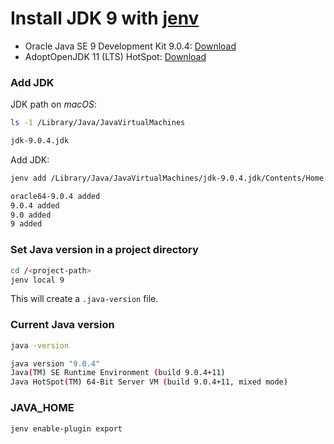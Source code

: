 # Install JDK 9 with [jenv](https://github.com/jenv/jenv)

- Oracle Java SE 9 Development Kit 9.0.4: [Download](https://www.oracle.com/java/technologies/javase/javase9-archive-downloads.html)
- AdoptOpenJDK 11 (LTS) HotSpot: [Download](https://adoptopenjdk.net/index.html?variant=openjdk11&jvmVariant=hotspot)

### Add JDK

JDK path on _macOS_:

```bash
ls -1 /Library/Java/JavaVirtualMachines

jdk-9.0.4.jdk
```

Add JDK:

```bash
jenv add /Library/Java/JavaVirtualMachines/jdk-9.0.4.jdk/Contents/Home

oracle64-9.0.4 added
9.0.4 added
9.0 added
9 added
```

### Set Java version in a project directory

```bash
cd /<project-path>
jenv local 9
```

This will create a `.java-version` file.

### Current Java version

```bash
java -version

java version "9.0.4"
Java(TM) SE Runtime Environment (build 9.0.4+11)
Java HotSpot(TM) 64-Bit Server VM (build 9.0.4+11, mixed mode)
```

### JAVA_HOME

```bash
jenv enable-plugin export
```
